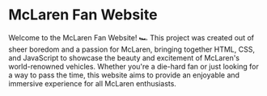 # McLaren Fan Website

Welcome to the McLaren Fan Website! 🏎️ This project was created out of sheer boredom and a passion for McLaren, bringing together HTML, CSS, and JavaScript to showcase the beauty and excitement of McLaren's world-renowned vehicles. Whether you're a die-hard fan or just looking for a way to pass the time, this website aims to provide an enjoyable and immersive experience for all McLaren enthusiasts.
